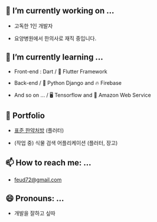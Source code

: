 ## 🔭 I’m currently working on ...

- 고독한 1인 개발자 

- 요양병원에서 한의사로 재직 중입니다.


## 🌱 I’m currently learning ...

- Front-end : Dart / 📱 Flutter Framework

- Back-end / 🐍 Python Django and 🔥 Firebase 

- And so on ... / 🖥️ Tensorflow and 🦎 Amazon Web Service  

## 🔨 Portfolio

- [표준 한약처방](https://github.com/feud72/standard_herbal_medicine_web) (플러터)

- (작업 중) 식물 검색 어플리케이션 (플러터, 장고)


## 📫 How to reach me: ...

- feud72@gmail.com


## 😄 Pronouns: ...

- 개발을 잘하고 싶따

<!--
**feud72/feud72** is a ✨ _special_ ✨ repository because its `README.md` (this file) appears on your GitHub profile.

Here are some ideas to get you started:

- 🔭 I’m currently working on ...
- 🌱 I’m currently learning ...
- 👯 I’m looking to collaborate on ...
- 🤔 I’m looking for help with ...
- 💬 Ask me about ...
- 📫 How to reach me: ...
- 😄 Pronouns: ...
- ⚡ Fun fact: ...
-->
